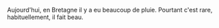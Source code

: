Aujourd'hui, en Bretagne il y a eu beaucoup de pluie. Pourtant c'est rare, habituellement, il fait beau.
